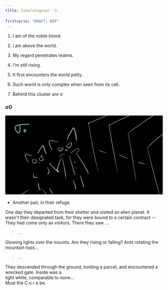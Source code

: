```yaml
---
title: Ishalvingover -3-

firstverse: "DRAFT; WIP"
---
```


1. I am of the noble blood.

2. I am above the world.

3. My regard penetrates realms.

4. I'm still rising.

5. It first encounters the world petty.

6. Such world is only complex when seen from its cell.

7. Behind this cluster are σ

<h3 class="text-align-center">σ0</h3>

![/imgs_ishalvingover/251023_iho_sigma0.png](/imgs_ishalvingover/251023_iho_sigma0.png)

- Another pair, in their refuge.

One day they departed from their shelter and visited an alien planet. It wasn't their designated task, for they were bound to a certain contract -- They had come only as visitors. There they saw ...

> ...

Glowing lights over the mounts. Are they rising or falling? Ants rotating the mountain tops...

> ...

They descended through the ground, holding a parcel, and encountered a wrecked gate. Inside was a <br>
light white, comparable to none...<br>
Must the C o r e be.
